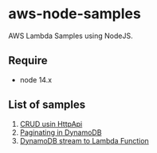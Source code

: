 # aws-node-samples

AWS Lambda Samples using NodeJS.

## Require
- node 14.x
## List of samples

1. [CRUD usin HttpApi](./1-crud-http-api/)
2. [Paginating in DynamoDB](./2-paginate-dynamodb/)
3. [DynamoDB stream to Lambda Function](./3-dynamodb-stream/)

